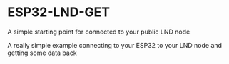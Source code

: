 # ESP32-LND-GET
A simple starting point for connected to your public LND node


A really simple example connecting to your ESP32 to your LND node and getting some data back
